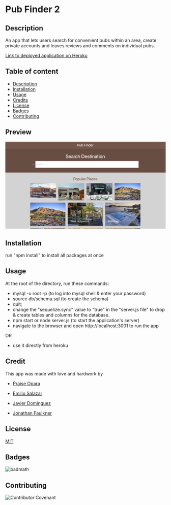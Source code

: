 # Pub Finder 2

## Description
An app that lets users search for convenient pubs within an area, create private accounts and leaves reviews and comments on individual pubs.

[Link to deployed application on Heroku](https://)

## Table of content
* [Description](#description)
* [Installation](#installation)
* [Usage](#usage)
* [Credits](#credits)
* [License](#license)
* [Badges](#Badges)
* [Contributing](#contributing)

## Preview
![Preview 1](public/images/Previewpic.png)

## Installation
run "npm install" to install all packages at once

## Usage 

At the root of the directory, run these commands:

* mysql -u root -p (to log into mysql shell & enter your password)
* source db/schema.sql (to create the schema)
* quit;
* change the "sequelize.sync" value to "true" in the "server.js file" to drop & create tables and columns for the database.
* npm start or node server.js (to start the application's server)
* navigate to the browser and open http://localhost:3001 to run the app

OR 

* use it directly from heroku

## Credit
This app was made with love and hardwork by 

* [Praise Opara](https://github.com/kingopara)

* [Emilio Salazar](https://github.com/Emilio-Salazar)

* [Javier Dominguez](https://github.com/JaviD17)

* [Jonathan Faulkner](https://github.com/JonnyFaulkner)

## License

[MIT](https://opensource.org/licenses/MIT)

## Badges

![badmath](https://img.shields.io/github/languages/top/nielsenjared/badmath)

## Contributing

![Contributor Covenant](https://img.shields.io/badge/Contributor%20Covenant-2.0-4baaaa.svg)

